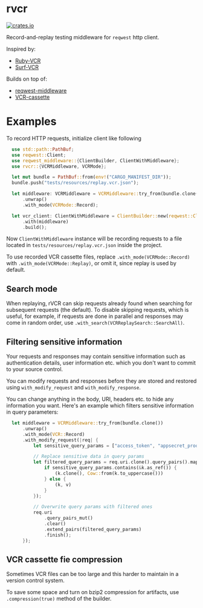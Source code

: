 rvcr
====

[![crates.io](https://img.shields.io/crates/v/rvcr.svg)](https://crates.io/crates/rvcr)

Record-and-replay testing middleware for `reqwest` http client.

Inspired by:
  - [Ruby-VCR](https://github.com/vcr/vcr)
  - [Surf-VCR](https://git.sr.ht/~rjframe/surf-vcr)


Builds on top of:
 - [reqwest-middleware](https://github.com/TrueLayer/reqwest-middleware)
 - [VCR-cassette](https://github.com/http-rs/vcr-cassette/)

 # Examples

To record HTTP requests, initialize client like following

```rust
  use std::path::PathBuf;
  use reqwest::Client;
  use reqwest_middleware::{ClientBuilder, ClientWithMiddleware};
  use rvcr::{VCRMiddleware, VCRMode};

  let mut bundle = PathBuf::from(env!("CARGO_MANIFEST_DIR"));
  bundle.push("tests/resources/replay.vcr.json");

  let middleware: VCRMiddleware = VCRMiddleware::try_from(bundle.clone())
      .unwrap()
      .with_mode(VCRMode::Record);

  let vcr_client: ClientWithMiddleware = ClientBuilder::new(reqwest::Client::new())
      .with(middleware)
      .build();
```

Now `ClientWithMiddleware` instance will be recording requests to a file
located in `tests/resources/replay.vcr.json` inside the project.

To use recorded VCR cassette files, replace `.with_mode(VCRMode::Record)`
with `.with_mode(VCRMode::Replay)`, or omit it, since replay is used by default.

## Search mode

When replaying, rVCR can skip requests already found when searching for
subsequent requests (the default). To disable skipping requests,
which is useful, for example, if requests are done in parallel and responses
may come in random order, use `.with_search(VCRReplaySearch::SearchAll)`.

## Filtering sensitive information

Your requests and responses may contain sensitive information such as authentication details, user
information etc. which you don't want to commit to your source control.

You can modify requests and responses before they are stored and restored using
`with_modify_request` and `with_modify_response`.

You can change anything in the body, URI, headers etc. to hide any information you want. Here's an
example which filters sensitive information in query parameters:

```rust
  let middleware = VCRMiddleware::try_from(bundle.clone())
      .unwrap()
      .with_mode(VCR::Record)
      .with_modify_request(|req| {
          let sensitive_query_params = ["access_token", "appsecret_proof"];

          // Replace sensitive data in query params
          let filtered_query_params = req.uri.clone().query_pairs().map(|(k, v)| {
              if sensitive_query_params.contains(&k.as_ref()) {
                  (k.clone(), Cow::from(k.to_uppercase()))
              } else {
                  (k, v)
              }
          });

          // Overwrite query params with filtered ones
          req.uri
              .query_pairs_mut()
              .clear()
              .extend_pairs(filtered_query_params)
              .finish();
      });
```

## VCR cassette fie compression

Sometimes VCR files can be too large and this harder to maintain in a
version control system.

To save some space and turn on bzip2 compression for artifacts,
use `.compression(true)` method of the builder.
